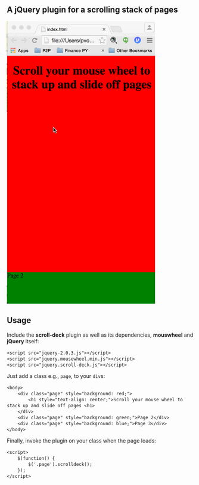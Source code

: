 ## A jQuery plugin for a scrolling stack of pages

![alt tag](demo.gif)

## Usage

Include the **scroll-deck** plugin as well as its dependencies, **mouswheel**
and **jQuery** itself:

```
<script src="jquery-2.0.3.js"></script>
<script src="jquery.mousewheel.min.js"></script>
<script src="jquery.scroll-deck.js"></script>
```

Just add a class e.g., ```page```, to your ```div```s:

``` 
<body>
    <div class="page" style="background: red;">
        <h1 style="text-align: center;">Scroll your mouse wheel to stack up and slide off pages <h1>
    </div>
    <div class="page" style="background: green;">Page 2</div>
    <div class="page" style="background: blue;">Page 3</div>
</body>
```

Finally, invoke the plugin on your class when the page loads:


```
<script>
    $(function() {
        $('.page').scrolldeck();
    });             
</script>
```

